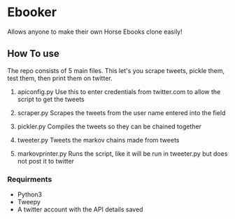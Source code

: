 # Ebooker
Allows anyone to make their own Horse Ebooks clone easily!

## How To use

The repo consists of 5 main files. This let's you scrape tweets, pickle them, test them, then print them on twitter.

1. apiconfig.py 
Use this to enter credentials from twitter.com to allow the script to get the tweets

2. scraper.py
Scrapes the tweets from the user name entered into the field

3. pickler.py
Compiles the tweets so they can be chained together

4. tweeter.py
Tweets the markov chains made from tweets

5. markovprinter.py
Runs the script, like it will be run in tweeter.py but does not post it to twitter

### Requirments

+ Python3
+ Tweepy
+ A twitter account with the API details saved
